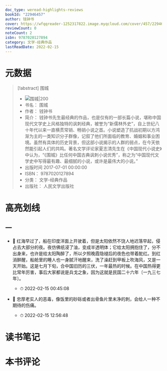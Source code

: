 ```yaml
---
doc_type: weread-highlights-reviews
bookId: "22946457"
author: 钱钟书
cover: https://wfqqreader-1252317822.image.myqcloud.com/cover/457/22946457/t7_22946457.jpg
reviewCount: 0
noteCount: 2
isbn: 9787020127894
category: 文学-经典作品
lastReadDate: 2022-02-15
---
```

# 元数据
> [!abstract] 围城
> - ![ 围城|200](https://wfqqreader-1252317822.image.myqcloud.com/cover/457/22946457/t7_22946457.jpg)
> - 书名： 围城
> - 作者： 钱钟书
> - 简介： 钱钟书先生最经典的作品，也是仅有的一部长篇小说，堪称中国现代文学史上风格独特的讽刺经典，被誉为“新儒林外史”，自上世纪八十年代以来一直横贯常销、畅销小说之首。小说塑造了抗战初期以方鸿渐为主的一类知识分子群像，记叙了他们所面临的教育、婚姻和事业困境。虽然有具体的历史背景，但这部小说揭示的人群的弱点，在今天依然能引起人们的共鸣。著名文学评论家夏志清先生在《中国现代小说史》中认为，“《围城》比任何中国古典讽刺小说优秀”，称之为“中国现代文学史中写得最有趣、最细腻的小说，或许是最伟大的小说。”
> - 出版时间 2017-07-01 00:00:00
> - ISBN： 9787020127894
> - 分类： 文学-经典作品
> - 出版社： 人民文学出版社

# 高亮划线

## 一


- 📌 红海早过了，船在印度洋面上开驶着，但是太阳依然不饶人地迟落早起，侵占去大部分的夜。夜仿佛纸浸了油，变成半透明体；它给太阳拥抱住了，分不出身来，也许是给太阳陶醉了，所以夕照晚霞隐褪后的夜色也带着酡红。到红消醉醒，船舱里的睡人也一身腻汗地醒来，洗了澡赶到甲板上吹海风，又是一天开始。这是七月下旬，合中国旧历的三伏，一年最热的时候。在中国热得更比常年厉害，事后大家都说是兵戈之象，因为这就是民国二十六年〔一九三七年〕。 
    - ⏱ 2022-02-15 00:45:08 

- 📌 忠厚老实人的恶毒，像饭里的砂砾或者出骨鱼片里未净的刺，会给人一种不期待的伤痛。 
    - ⏱ 2022-02-15 12:56:48 

# 读书笔记


# 本书评论
